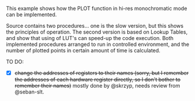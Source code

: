 This example shows how the PLOT function in hi-res monochromatic mode can be implemented.

Source contains two procedures... one is the slow version, but this shows the principles of operation. The second version is based on Lookup Tables, and show that using of LUT's can speed-up the code execution. Both implemented procedures arranged to run in controlled environment, and the number of plotted points in certain amount of time is calculated.

TO DO:

- [x] ~~change the addresses of registers to their names (sorry, but I remember the addresses of each hardware register directly, so I don't bother to remember their names)~~ mostly done by @skrzyp, needs review from @seban-slt.

